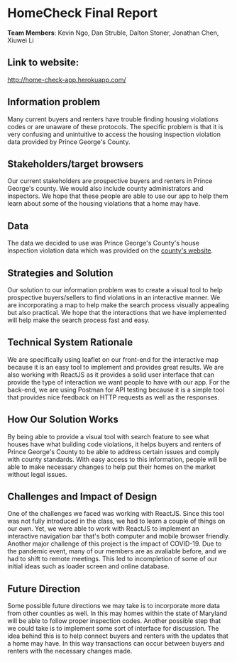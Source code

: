 # HomeCheck Final Report
**Team Members**: Kevin Ngo, Dan Struble, Dalton Stoner, Jonathan Chen, Xiuwei Li

## Link to website: 
http://home-check-app.herokuapp.com/

## Information problem
Many current buyers and renters have trouble finding housing violations codes or are unaware of these protocols. The specific problem is that it is very confusing and unintuitive to access the housing inspection violation data provided by Prince George's County.

## Stakeholders/target browsers
Our current stakeholders are prospective buyers and renters in Prince George's county. We would also include county administrators and inspectors. We hope that these people are able to use our app to help them learn about some of the housing violations that a home may have.

## Data
The data we decided to use was Prince George's County's house inspection violation data which was provided on the [county's website](https://data.princegeorgescountymd.gov/Urban-Planning/Housing-Inspection-Violations/9hyf-46qb).

## Strategies and Solution
Our solution to our information problem was to create a visual tool to help prospective buyers/sellers to find violations in an interactive manner. We are incorporating a map to help make the search process visually appealing but also practical. We hope that the interactions that we have implemented will help make the search process fast and easy.

## Technical System Rationale
We are specifically using leaflet on our front-end for the interactive map because it is an easy tool to implement and provides great results. We are also working with ReactJS as it provides a solid user interface that can provide the type of interaction we want people to have with our app. For the back-end, we are using Postman for API testing because it is a simple tool that provides nice feedback on HTTP requests as well as the responses.

## How Our Solution Works
By being able to provide a visual tool with search feature to see what houses have what building code violations, it helps buyers and renters of Prince George's County to be able to address certain issues and comply with county standards. With easy access to this information, people will be able to make necessary changes to help put their homes on the market without legal issues.

## Challenges and Impact of Design
One of the challenges we faced was working with ReactJS. Since this tool was not fully introduced in the class, we had to learn a couple of things on our own. Yet, we were able to work with ReactJS to implement an interactive navigation bar that's both computer and mobile browser friendly. Another major challenge of this project is the impact of COVID-19. Due to the pandemic event, many of our members are as avaliable before, and we had to shift to remote meetings. This led to incompletion of some of our initial ideas such as loader screen and online database. 

## Future Direction
Some possible future directions we may take is to incorporate more data from other counties as well. In this may homes within the state of Maryland will be able to follow proper inspection codes. Another possible step that we could take is to implement some sort of interface for discussion. The idea behind this is to help connect buyers and renters with the updates that a home may have. In this way transactions can occur between buyers and renters with the necessary changes made.
